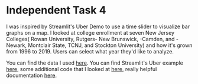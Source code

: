 # Independent Task 4

I was inspired by Streamlit's Uber Demo to use a time slider to visualize bar graphs on a map. I looked at college enrollment at seven New Jersey Colleges( Rowan University, Rutgers- New Brunswick, -Camden, and -Newark, Montclair State, TCNJ, and Stockton University) and how it's grown from 1996 to 2019. Users can select what year they'd like to analyze. 

You can find the data I used [here](https://docs.google.com/document/d/1eUUt9c7IZt9UmryY7oTZ_yah_LSNxpyrDDLrHD7OwDg/edit?usp=sharing ). 
You can find Streamlit's Uber example [here](https://share.streamlit.io/streamlit/demo-uber-nyc-pickups/main), some additional code that I looked at [here](https://deck.gl/docs/api-reference/layers/column-layer ), really helpful documentation [here](https://deckgl.readthedocs.io/en/latest/gallery/column_layer.html). 
